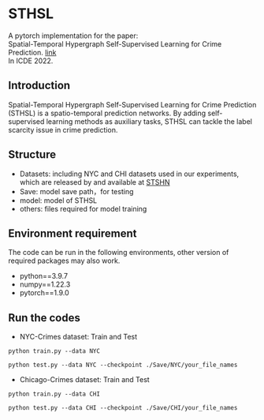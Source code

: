 # STHSL
A pytorch implementation for the paper:<br />
Spatial-Temporal Hypergraph Self-Supervised Learning for Crime Prediction. [link](https://arxiv.org/abs/2204.08587v2)<br />
In ICDE 2022.

## Introduction
Spatial-Temporal Hypergraph Self-Supervised Learning for Crime Prediction (STHSL) is a spatio-temporal prediction networks. By adding self-supervised learning methods as auxiliary tasks, STHSL can tackle the label scarcity issue in crime prediction.

## Structure
* Datasets: including NYC and CHI datasets used in our experiments, which are released by and available at [STSHN](https://github.com/akaxlh/ST-SHN)
* Save: model save path，for testing
* model: model of STHSL
* others: files required for model training 

## Environment requirement
The code can be run in the following environments, other version of required packages may also work.
* python==3.9.7
* numpy==1.22.3
* pytorch==1.9.0

## Run the codes 
* NYC-Crimes dataset: Train and Test
```
python train.py --data NYC
```
```
python test.py --data NYC --checkpoint ./Save/NYC/your_file_names
```

* Chicago-Crimes dataset: Train and Test
```
python train.py --data CHI
```
```
python test.py --data CHI --checkpoint ./Save/CHI/your_file_names
```
